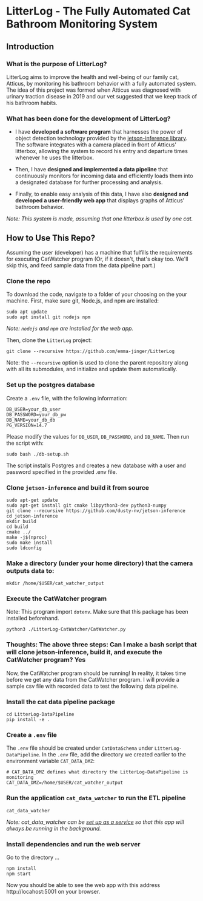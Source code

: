 
# LitterLog - The Fully Automated Cat Bathroom Monitoring System
## Introduction
### What is the purpose of LitterLog?
LitterLog aims to improve the health and well-being of our family cat, Atticus, by monitoring his bathroom behavior with a fully automated system. The idea of this project was formed when Atticus was diagnosed with urinary traction disease in 2019 and our vet suggested that we keep track of his bathroom habits.

### What has been done for the development of LitterLog?
- I have **developed a software program** that harnesses the power of object detection technology provided by the [jetson-inference library](https://github.com/dusty-nv/jetson-inference). The software integrates with a camera placed in front of Atticus' litterbox, allowing the system to record his entry and departure times whenever he uses the litterbox. 

- Then, I have **designed and implemented a data pipeline** that continuously monitors for incoming data and efficiently loads them into a designated database for further processing and analysis.

- Finally, to enable easy analysis of this data, I have also **designed and developed a user-friendly web app** that displays graphs of Atticus' bathroom behavior.

*Note: This system is made, assuming that one litterbox is used by one cat.* 


## How to Use This Repo?

Assuming the user (developer) has a machine that fulfills the requirements for executing CatWatcher program (Or, if it doesn't, that's okay too. We'll skip this, and feed sample data from the data pipeline part.)

### Clone the repo
To download the code, navigate to a folder of your choosing on the your machine. First, make sure git, Node.js, and npm are installed:
```
sudo apt update
sudo apt install git nodejs npm
```
*Note: `nodejs` and `npm` are installed for the web app.*

Then, clone the `LitterLog` project: 
```
git clone --recursive https://github.com/emma-jinger/LitterLog 
``` 
Note: the `--recursive` option is used to clone the parent repository along with all its submodules, and initialize and update them automatically.

### Set up the postgres database
Create a `.env` file, with the following information: 
```
DB_USER=your_db_user
DB_PASSWORD=your_db_pw
DB_NAME=your_db_db
PG_VERSION=14.7
```
Please modify the values for `DB_USER`, `DB_PASSWORD`, and `DB_NAME`. Then run the script with: 
```
sudo bash ./db-setup.sh
```
The script installs Postgres and creates a new database with a user and password specified in the provided .env file.


### Clone `jetson-inference` and build it from source
```
sudo apt-get update
sudo apt-get install git cmake libpython3-dev python3-numpy
git clone --recursive https://github.com/dusty-nv/jetson-inference
cd jetson-inference
mkdir build
cd build
cmake ../
make -j$(nproc)
sudo make install
sudo ldconfig
```
### Make a directory (under your home directory) that the camera outputs data to: 
```
mkdir /home/$USER/cat_watcher_output
```
### Execute the CatWatcher program  
Note: This program import `dotenv`. Make sure that this package has been installed beforehand.  
```
python3 ./LitterLog-CatWatcher/CatWatcher.py
```
### Thoughts: The above three steps: Can I make a bash script that will clone jetson-inference, build it, and execute the CatWatcher program? Yes

Now, the CatWatcher program should be running! In reality, it takes time before we get any data from the CatWatcher program. I will provide a sample csv file with recorded data to test the following data pipeline. 

### Install the cat data pipeline package 
```
cd LitterLog-DataPipeline
pip install -e .
```
### Create a `.env` file 
The `.env` file should be created under `CatDataSchema` under `LitterLog-DataPipeline`. In the `.env` file, add the directory we created earlier to the environment variable `CAT_DATA_DMZ`: 
```dotenv
# CAT_DATA_DMZ defines what directory the LitterLog-DataPipeline is monitoring
CAT_DATA_DMZ=/home/$USER/cat_watcher_output
``` 
### Run the application `cat_data_watcher` to run the ETL pipeline
```
cat_data_watcher
```
*Note: cat_data_watcher can be [set up as a service](https://github.com/emma-jinger/Set-Up-a-Service-on-Ubuntu) so that this app will always be running in the background.*

### Install dependencies and run the web server
Go to the directory ...
```
npm install
npm start
```
Now you should be able to see the web app with this address http://locahost:5001 on your browser.